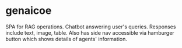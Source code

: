 # genaicoe
SPA for RAG operations. Chatbot answering user's queries. Responses include text, image, table. Also has side nav accessible via hamburger button which shows details of agents' information.
